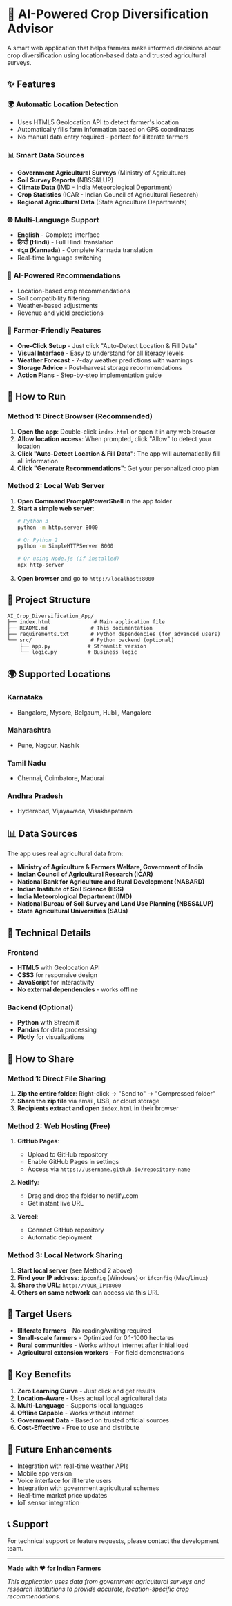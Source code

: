 # 🌾 AI-Powered Crop Diversification Advisor

A smart web application that helps farmers make informed decisions about crop diversification using location-based data and trusted agricultural surveys.

## ✨ Features

### 🌍 **Automatic Location Detection**
- Uses HTML5 Geolocation API to detect farmer's location
- Automatically fills farm information based on GPS coordinates
- No manual data entry required - perfect for illiterate farmers

### 📊 **Smart Data Sources**
- **Government Agricultural Surveys** (Ministry of Agriculture)
- **Soil Survey Reports** (NBSS&LUP)
- **Climate Data** (IMD - India Meteorological Department)
- **Crop Statistics** (ICAR - Indian Council of Agricultural Research)
- **Regional Agricultural Data** (State Agriculture Departments)

### 🌐 **Multi-Language Support**
- **English** - Complete interface
- **हिन्दी (Hindi)** - Full Hindi translation
- **ಕನ್ನಡ (Kannada)** - Complete Kannada translation
- Real-time language switching

### 🤖 **AI-Powered Recommendations**
- Location-based crop recommendations
- Soil compatibility filtering
- Weather-based adjustments
- Revenue and yield predictions

### 📱 **Farmer-Friendly Features**
- **One-Click Setup** - Just click "Auto-Detect Location & Fill Data"
- **Visual Interface** - Easy to understand for all literacy levels
- **Weather Forecast** - 7-day weather predictions with warnings
- **Storage Advice** - Post-harvest storage recommendations
- **Action Plans** - Step-by-step implementation guide

## 🚀 How to Run

### Method 1: Direct Browser (Recommended)
1. **Open the app**: Double-click `index.html` or open it in any web browser
2. **Allow location access**: When prompted, click "Allow" to detect your location
3. **Click "Auto-Detect Location & Fill Data"**: The app will automatically fill all information
4. **Click "Generate Recommendations"**: Get your personalized crop plan

### Method 2: Local Web Server
1. **Open Command Prompt/PowerShell** in the app folder
2. **Start a simple web server**:
   ```bash
   # Python 3
   python -m http.server 8000
   
   # Or Python 2
   python -m SimpleHTTPServer 8000
   
   # Or using Node.js (if installed)
   npx http-server
   ```
3. **Open browser** and go to `http://localhost:8000`

## 📁 Project Structure

```
AI_Crop_Diversification_App/
├── index.html              # Main application file
├── README.md              # This documentation
├── requirements.txt       # Python dependencies (for advanced users)
└── src/                   # Python backend (optional)
    ├── app.py            # Streamlit version
    └── logic.py          # Business logic
```

## 🌍 Supported Locations

### Karnataka
- Bangalore, Mysore, Belgaum, Hubli, Mangalore

### Maharashtra  
- Pune, Nagpur, Nashik

### Tamil Nadu
- Chennai, Coimbatore, Madurai

### Andhra Pradesh
- Hyderabad, Vijayawada, Visakhapatnam

## 📊 Data Sources

The app uses real agricultural data from:

- **Ministry of Agriculture & Farmers Welfare, Government of India**
- **Indian Council of Agricultural Research (ICAR)**
- **National Bank for Agriculture and Rural Development (NABARD)**
- **Indian Institute of Soil Science (IISS)**
- **India Meteorological Department (IMD)**
- **National Bureau of Soil Survey and Land Use Planning (NBSS&LUP)**
- **State Agricultural Universities (SAUs)**

## 🔧 Technical Details

### Frontend
- **HTML5** with Geolocation API
- **CSS3** for responsive design
- **JavaScript** for interactivity
- **No external dependencies** - works offline

### Backend (Optional)
- **Python** with Streamlit
- **Pandas** for data processing
- **Plotly** for visualizations

## 📱 How to Share

### Method 1: Direct File Sharing
1. **Zip the entire folder**: Right-click → "Send to" → "Compressed folder"
2. **Share the zip file** via email, USB, or cloud storage
3. **Recipients extract and open** `index.html` in their browser

### Method 2: Web Hosting (Free)
1. **GitHub Pages**:
   - Upload to GitHub repository
   - Enable GitHub Pages in settings
   - Access via `https://username.github.io/repository-name`

2. **Netlify**:
   - Drag and drop the folder to netlify.com
   - Get instant live URL

3. **Vercel**:
   - Connect GitHub repository
   - Automatic deployment

### Method 3: Local Network Sharing
1. **Start local server** (see Method 2 above)
2. **Find your IP address**: `ipconfig` (Windows) or `ifconfig` (Mac/Linux)
3. **Share the URL**: `http://YOUR_IP:8000`
4. **Others on same network** can access via this URL

## 🎯 Target Users

- **Illiterate farmers** - No reading/writing required
- **Small-scale farmers** - Optimized for 0.1-1000 hectares
- **Rural communities** - Works without internet after initial load
- **Agricultural extension workers** - For field demonstrations

## 🌟 Key Benefits

1. **Zero Learning Curve** - Just click and get results
2. **Location-Aware** - Uses actual local agricultural data
3. **Multi-Language** - Supports local languages
4. **Offline Capable** - Works without internet
5. **Government Data** - Based on trusted official sources
6. **Cost-Effective** - Free to use and distribute

## 🔮 Future Enhancements

- Integration with real-time weather APIs
- Mobile app version
- Voice interface for illiterate users
- Integration with government agricultural schemes
- Real-time market price updates
- IoT sensor integration

## 📞 Support

For technical support or feature requests, please contact the development team.

---

**Made with ❤️ for Indian Farmers**

*This application uses data from government agricultural surveys and research institutions to provide accurate, location-specific crop recommendations.*

